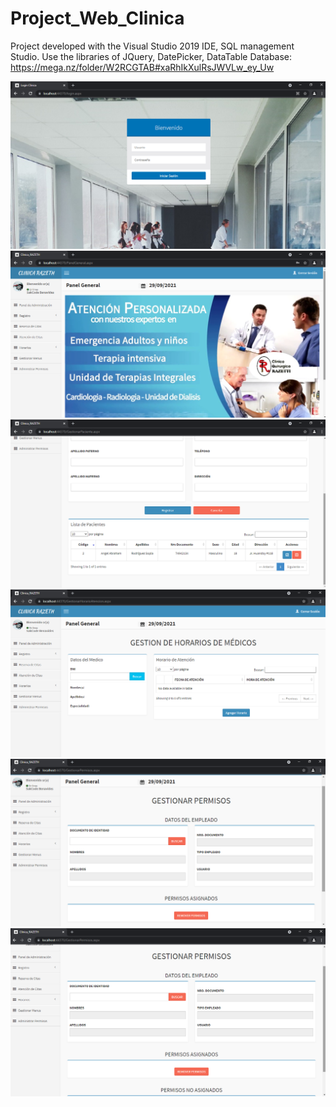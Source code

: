 # Project_Web_Clinica
Project developed with the Visual Studio 2019 IDE, SQL management Studio. Use the libraries of JQuery, DatePicker, DataTable
 Database: https://mega.nz/folder/W2RCGTAB#xaRhIkXulRsJWVLw_ey_Uw
 
![Img](https://github.com/SakNoelCode/Imagenes_Proyectos/blob/master/Captura%20de%20pantalla%20(3181).png)
![Img](https://github.com/SakNoelCode/Imagenes_Proyectos/blob/master/Captura%20de%20pantalla%20(3182).png)
![Img](https://github.com/SakNoelCode/Imagenes_Proyectos/blob/master/Captura%20de%20pantalla%20(3183).png)
![Img](https://github.com/SakNoelCode/Imagenes_Proyectos/blob/master/Captura%20de%20pantalla%20(3184).png)
![Img](https://github.com/SakNoelCode/Imagenes_Proyectos/blob/master/Captura%20de%20pantalla%20(3185).png)
![Img](https://github.com/SakNoelCode/Imagenes_Proyectos/blob/master/Captura%20de%20pantalla%20(3186).png)
